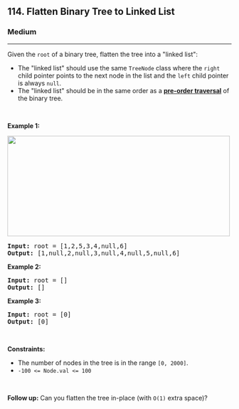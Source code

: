 <h2>114. Flatten Binary Tree to Linked List</h2><h3>Medium</h3><hr><div style="user-select: auto;"><p style="user-select: auto;">Given the <code style="user-select: auto;">root</code> of a binary tree, flatten the tree into a "linked list":</p>

<ul style="user-select: auto;">
	<li style="user-select: auto;">The "linked list" should use the same <code style="user-select: auto;">TreeNode</code> class where the <code style="user-select: auto;">right</code> child pointer points to the next node in the list and the <code style="user-select: auto;">left</code> child pointer is always <code style="user-select: auto;">null</code>.</li>
	<li style="user-select: auto;">The "linked list" should be in the same order as a <a href="https://en.wikipedia.org/wiki/Tree_traversal#Pre-order,_NLR" target="_blank" style="user-select: auto;"><strong style="user-select: auto;">pre-order</strong><strong style="user-select: auto;"> traversal</strong></a> of the binary tree.</li>
</ul>

<p style="user-select: auto;">&nbsp;</p>
<p style="user-select: auto;"><strong style="user-select: auto;">Example 1:</strong></p>
<img alt="" src="https://assets.leetcode.com/uploads/2021/01/14/flaten.jpg" style="width: 500px; height: 226px; user-select: auto;">
<pre style="user-select: auto;"><strong style="user-select: auto;">Input:</strong> root = [1,2,5,3,4,null,6]
<strong style="user-select: auto;">Output:</strong> [1,null,2,null,3,null,4,null,5,null,6]
</pre>

<p style="user-select: auto;"><strong style="user-select: auto;">Example 2:</strong></p>

<pre style="user-select: auto;"><strong style="user-select: auto;">Input:</strong> root = []
<strong style="user-select: auto;">Output:</strong> []
</pre>

<p style="user-select: auto;"><strong style="user-select: auto;">Example 3:</strong></p>

<pre style="user-select: auto;"><strong style="user-select: auto;">Input:</strong> root = [0]
<strong style="user-select: auto;">Output:</strong> [0]
</pre>

<p style="user-select: auto;">&nbsp;</p>
<p style="user-select: auto;"><strong style="user-select: auto;">Constraints:</strong></p>

<ul style="user-select: auto;">
	<li style="user-select: auto;">The number of nodes in the tree is in the range <code style="user-select: auto;">[0, 2000]</code>.</li>
	<li style="user-select: auto;"><code style="user-select: auto;">-100 &lt;= Node.val &lt;= 100</code></li>
</ul>

<p style="user-select: auto;">&nbsp;</p>
<strong style="user-select: auto;">Follow up:</strong> Can you flatten the tree in-place (with <code style="user-select: auto;">O(1)</code> extra space)?</div>